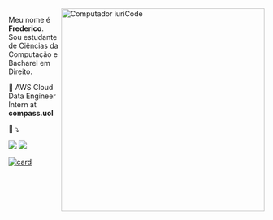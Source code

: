 <img src="https://raw.githubusercontent.com/MicaelliMedeiros/micaellimedeiros/master/image/computer-illustration.png" min-width="400px" max-width="400px" width="400px" align="right" alt="Computador iuriCode">

<p align="left"> 
  Meu nome é <strong>Frederico</strong>.<br>
  Sou estudante de Ciências da Computação e Bacharel em Direito.
  </p>

<p align="left">
  💼  AWS Cloud Data Engineer Intern at <strong>compass.uol</strong>
</p>

<p align="left">
  💌 ⤵️
</p>

<p align="left">
  
  <a href="mailto:galdiluna@outlook.com" alt="Outlook">
  <img src="https://img.shields.io/badge/Outlook-6AA84F?style=for-the-badge&logo=outlook&logoColor=white"/></a>

  <a href="https://www.linkedin.com/in/frederico-luna/" alt="Linkedin">
  <img src="https://img.shields.io/badge/LinkedIn-0077B5?style=for-the-badge&logo=linkedin&logoColor=white"/></a>

[![card](https://github-readme-stats.vercel.app/api?username=GaldiLuna&theme=tokyonight&show_icons=true)](https://github.com/GaldiLuna/github-readme-stats)
